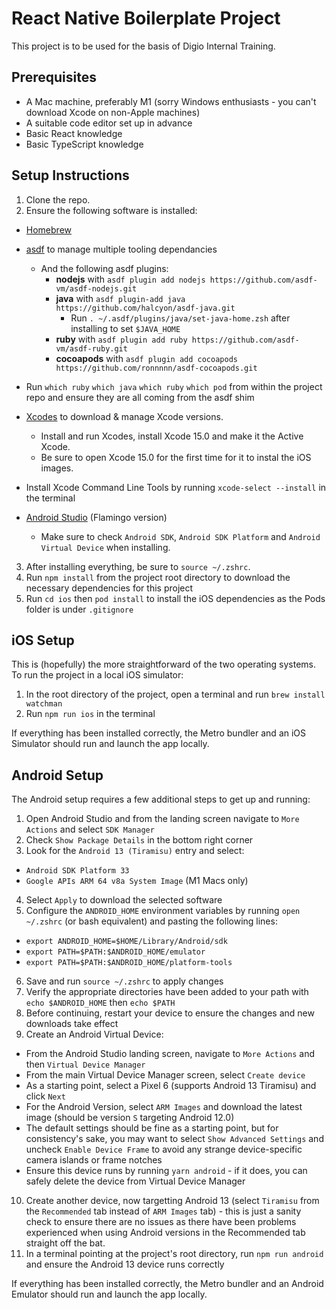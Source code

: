 # React Native Boilerplate Project

This project is to be used for the basis of Digio Internal Training.

## Prerequisites

- A Mac machine, preferably M1 (sorry Windows enthusiasts - you can't download Xcode on non-Apple machines)
- A suitable code editor set up in advance
- Basic React knowledge
- Basic TypeScript knowledge

## Setup Instructions

1. Clone the repo.
2. Ensure the following software is installed:
- [Homebrew](https://brew.sh/)
- [asdf](https://asdf-vm.com/) to manage multiple tooling dependancies
  - And the following asdf plugins:
    - **nodejs** with `asdf plugin add nodejs https://github.com/asdf-vm/asdf-nodejs.git`
    - **java** with `asdf plugin-add java https://github.com/halcyon/asdf-java.git`
      - Run `. ~/.asdf/plugins/java/set-java-home.zsh` after installing to set `$JAVA_HOME`
    - **ruby** with `asdf plugin add ruby https://github.com/asdf-vm/asdf-ruby.git`
    - **cocoapods** with `asdf plugin add cocoapods https://github.com/ronnnnn/asdf-cocoapods.git`
- Run `which ruby` `which java` `which ruby` `which pod` from within the project repo and ensure they are all coming from the asdf shim
- [Xcodes](https://github.com/XcodesOrg/XcodesApp) to download & manage Xcode versions.
  - Install and run Xcodes, install Xcode 15.0 and make it the Active Xcode.
  - Be sure to open Xcode 15.0 for the first time for it to instal the iOS images.
- Install Xcode Command Line Tools by running `xcode-select --install` in the terminal

- [Android Studio](https://developer.android.com/studio) (Flamingo version)
  - Make sure to check `Android SDK`, `Android SDK Platform` and `Android Virtual Device` when installing.


3. After installing everything, be sure to `source ~/.zshrc`.
4. Run `npm install` from the project root directory to download the necessary dependencies for this project
5. Run `cd ios` then `pod install` to install the iOS dependencies as the Pods folder is under `.gitignore`

## iOS Setup

This is (hopefully) the more straightforward of the two operating systems. To run the project in a local iOS simulator:

1. In the root directory of the project, open a terminal and run `brew install watchman`
2. Run `npm run ios` in the terminal

If everything has been installed correctly, the Metro bundler and an iOS Simulator should run and launch the app locally.

## Android Setup

The Android setup requires a few additional steps to get up and running:


1. Open Android Studio and from the landing screen navigate to `More Actions` and select `SDK Manager`
2. Check `Show Package Details` in the bottom right corner
3. Look for the `Android 13 (Tiramisu)` entry and select:

- `Android SDK Platform 33`
- `Google APIs ARM 64 v8a System Image` (M1 Macs only)

4. Select `Apply` to download the selected software
5. Configure the `ANDROID_HOME` environment variables by running `open ~/.zshrc` (or bash equivalent) and pasting the following lines:

- `export ANDROID_HOME=$HOME/Library/Android/sdk`
- `export PATH=$PATH:$ANDROID_HOME/emulator`
- `export PATH=$PATH:$ANDROID_HOME/platform-tools`

6. Save and run `source ~/.zshrc` to apply changes
7. Verify the appropriate directories have been added to your path with `echo $ANDROID_HOME` then `echo $PATH`
8. Before continuing, restart your device to ensure the changes and new downloads take effect
9. Create an Android Virtual Device:

- From the Android Studio landing screen, navigate to `More Actions` and then `Virtual Device Manager`
- From the main Virtual Device Manager screen, select `Create device`
- As a starting point, select a Pixel 6 (supports Android 13 Tiramisu) and click `Next`
- For the Android Version, select `ARM Images` and download the latest image (should be version `S` targeting Android 12.0)
- The default settings should be fine as a starting point, but for consistency's sake, you may want to select `Show Advanced Settings` and uncheck `Enable Device Frame` to avoid any strange device-specific camera islands or frame notches
- Ensure this device runs by running `yarn android` - if it does, you can safely delete the device from Virtual Device Manager

10. Create another device, now targetting Android 13 (select `Tiramisu` from the `Recommended` tab instead of `ARM Images` tab) - this is just a sanity check to ensure there are no issues as there have been problems experienced when using Android versions in the Recommended tab straight off the bat.
11. In a terminal pointing at the project's root directory, run `npm run android` and ensure the Android 13 device runs correctly

If everything has been installed correctly, the Metro bundler and an Android Emulator should run and launch the app locally.
